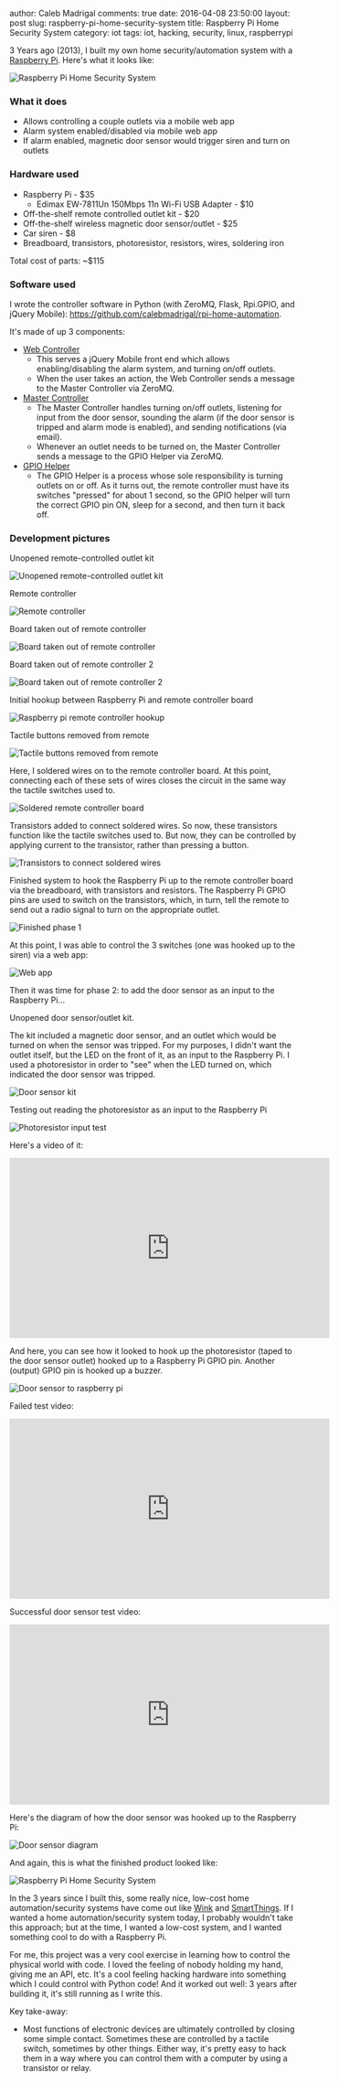 author: Caleb Madrigal
comments: true
date: 2016-04-08 23:50:00
layout: post
slug: raspberry-pi-home-security-system
title: Raspberry Pi Home Security System
category: iot
tags: iot, hacking, security, linux, raspberrypi

3 Years ago (2013), I built my own home security/automation system with a [Raspberry Pi](https://www.raspberrypi.org/). Here's what it looks like:

![Raspberry Pi Home Security System](/images/rpi_security_system/rpi_security_system_complete.jpg)


### What it does

* Allows controlling a couple outlets via a mobile web app
* Alarm system enabled/disabled via mobile web app
* If alarm enabled, magnetic door sensor would trigger siren and turn on outlets

### Hardware used

* Raspberry Pi - $35
    - Edimax EW-7811Un 150Mbps 11n Wi-Fi USB Adapter - $10
* Off-the-shelf remote controlled outlet kit - $20
* Off-the-shelf wireless magnetic door sensor/outlet - $25
* Car siren - $8
* Breadboard, transistors, photoresistor, resistors, wires, soldering iron

Total cost of parts: ~$115

### Software used

I wrote the controller software in Python (with ZeroMQ, Flask, Rpi.GPIO, and jQuery Mobile): <https://github.com/calebmadrigal/rpi-home-automation>.

It's made of up 3 components:
* [Web Controller](https://github.com/calebmadrigal/rpi-home-automation/blob/master/web_controller.py)
    - This serves a jQuery Mobile front end which allows enabling/disabling the alarm system, and turning on/off outlets.
    - When the user takes an action, the Web Controller sends a message to the Master Controller via ZeroMQ.
* [Master Controller](https://github.com/calebmadrigal/rpi-home-automation/blob/master/master_controller.py)
    - The Master Controller handles turning on/off outlets, listening for input from the door sensor, sounding the alarm (if the door sensor is tripped and alarm mode is enabled), and sending notifications (via email).
    - Whenever an outlet needs to be turned on, the Master Controller sends a message to the GPIO Helper via ZeroMQ.
* [GPIO Helper](https://github.com/calebmadrigal/rpi-home-automation/blob/master/gpio_helper.py)
    - The GPIO Helper is a process whose sole responsibility is turning outlets on or off. As it turns out, the remote controller must have its switches "pressed" for about 1 second, so the GPIO helper will turn the correct GPIO pin ON, sleep for a second, and then turn it back off.

### Development pictures

Unopened remote-controlled outlet kit

![Unopened remote-controlled outlet kit](/images/rpi_security_system/rpi_security_system_01.jpg)

Remote controller

![Remote controller](/images/rpi_security_system/rpi_security_system_02.jpg)

Board taken out of remote controller

![Board taken out of remote controller](/images/rpi_security_system/rpi_security_system_03.jpg)

Board taken out of remote controller 2

![Board taken out of remote controller 2](/images/rpi_security_system/rpi_security_system_04.jpg)

Initial hookup between Raspberry Pi and remote controller board

![Raspberry pi remote controller hookup](/images/rpi_security_system/rpi_security_system_05.jpg)

Tactile buttons removed from remote

![Tactile buttons removed from remote](/images/rpi_security_system/rpi_security_system_06.jpg)

Here, I soldered wires on to the remote controller board. At this point, connecting each of these sets of wires closes the circuit in the same way the tactile switches used to.

![Soldered remote controller board](/images/rpi_security_system/rpi_security_system_07.jpg)

Transistors added to connect soldered wires. So now, these transistors function like the tactile switches used to. But now, they can be controlled by applying current to the transistor, rather than pressing a button.

![Transistors to connect soldered wires](/images/rpi_security_system/rpi_security_system_08.jpg)

Finished system to hook the Raspberry Pi up to the remote controller board via the breadboard, with transistors and resistors. The Raspberry Pi GPIO pins are used to switch on the transistors, which, in turn, tell the remote to send out a radio signal to turn on the appropriate outlet.

![Finished phase 1](/images/rpi_security_system/rpi_security_system_09.jpg)

At this point, I was able to control the 3 switches (one was hooked up to the siren) via a web app:

![Web app](/images/rpi_security_system/rpi_web_ui.png)

Then it was time for phase 2: to add the door sensor as an input to the Raspberry Pi...

Unopened door sensor/outlet kit.

The kit included a magnetic door sensor, and an outlet which would be turned on when the sensor was tripped. For my purposes, I didn't want the outlet itself, but the LED on the front of it, as an input to the Raspberry Pi. I used a photoresistor in order to "see" when the LED turned on, which indicated the door sensor was tripped.

![Door sensor kit](/images/rpi_security_system/door_sensor_01.jpg)

Testing out reading the photoresistor as an input to the Raspberry Pi

![Photoresistor input test](/images/rpi_security_system/door_sensor_02.jpg)

Here's a video of it:

<iframe width="560" height="315" src="https://www.youtube.com/embed/eReBJl7te-A" frameborder="0" allowfullscreen></iframe>

And here, you can see how it looked to hook up the photoresistor (taped to the door sensor outlet) hooked up to a Raspberry Pi GPIO pin. Another (output) GPIO pin is hooked up a buzzer.

![Door sensor to raspberry pi](/images/rpi_security_system/door_sensor_03.jpg)

Failed test video:

<iframe width="560" height="315" src="https://www.youtube.com/embed/UOkjU6mefhI" frameborder="0" allowfullscreen></iframe>

Successful door sensor test video:

<iframe width="560" height="315" src="https://www.youtube.com/embed/gmZ8WKGPcrA" frameborder="0" allowfullscreen></iframe>

Here's the diagram of how the door sensor was hooked up to the Raspberry Pi:

![Door sensor diagram](/images/rpi_security_system/door_trigger_diagram.jpg)

And again, this is what the finished product looked like:

![Raspberry Pi Home Security System](/images/rpi_security_system/rpi_security_system_complete.jpg)


In the 3 years since I built this, some really nice, low-cost home automation/security systems have come out like [Wink](http://www.wink.com/) and [SmartThings](https://www.smartthings.com/). If I wanted a home automation/security system today, I probably wouldn't take this approach; but at the time, I wanted a low-cost system, and I wanted something cool to do with a Raspberry Pi.

For me, this project was a very cool exercise in learning how to control the physical world with code. I loved the feeling of nobody holding my hand, giving me an API, etc. It's a cool feeling hacking hardware into something which I could control with Python code! And it worked out well: 3 years after building it, it's still running as I write this.

Key take-away:
* Most functions of electronic devices are ultimately controlled by closing some simple contact. Sometimes these are controlled by a tactile switch, sometimes by other things. Either way, it's pretty easy to hack them in a way where you can control them with a computer by using a transistor or relay.

